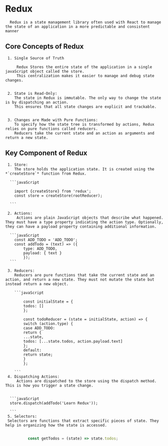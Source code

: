 # Redux

      Redux is a state management library often used with React to manage the state of an application in a more predictable and consistent manner

## Core Concepts of Redux

     1. Single Source of Truth

         Redux Stores the entire state of the application in a single javaScript object called the store.
         This centralization makes it easier to manage and debug state changes.


     2. State is Read-Only:
        The state in Redux is immutable. The only way to change the state is by dispatching an action.
        This ensures that all state changes are explicit and trackable.


     3. Changes are Made with Pure Functions:
        To specify how the state tree is transformed by actions, Redux relies on pure functions called reducers.
        Reducers take the current state and an action as arguments and return a new state.

## Key Component of Redux

     1. Store:
        The store holds the application state. It is created using the *`createStore`* function from Redux.

      ```javaScript

        import {createStore} from 'redux';
        const store = createStore(rootReducer);

      ```

     2. Actions:
         Actions are plain JavaScript objects that describe what happened. They must have a type property indicating the action type. Optionally, they can have a payload property containing additional information.

      ```javaScript
        const ADD_TODO = 'ADD_TODO';
        const addTodo = (text) => ({
            type: ADD_TODO,
            payload: { text }
            });
      ```

     3. Reducers:
        Reducers are pure functions that take the current state and an action, and return a new state. They must not mutate the state but instead return a new object.

        ```javaScript

            const initialState = {
            todos: []
            };

            const todoReducer = (state = initialState, action) => {
            switch (action.type) {
            case ADD_TODO:
            return {
            ...state,
            todos: [...state.todos, action.payload.text]
            };
            default:
            return state;
            }
            };

        ```
     4. Dispatching Actions:
         Actions are dispatched to the store using the dispatch method. This is how you trigger a state change.


      ```javaScript
      store.dispatch(addTodo('Learn Redux'));

      ```
     5. Selectors:
     Selectors are functions that extract specific pieces of state. They help in organizing how the state is accessed.

```javaScript

          const getTodos = (state) => state.todos;


```

